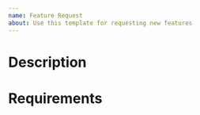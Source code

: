 ```yaml
---
name: Feature Request
about: Use this template for requesting new features
---
```

# Description

# Requirements
